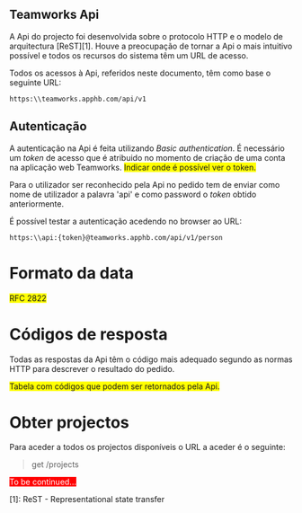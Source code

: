 Teamworks Api 
--

A Api do projecto foi desenvolvida sobre o protocolo HTTP e o modelo de arquitectura [ReST][1]. Houve a preocupação de tornar a Api o mais intuitivo possível e todos os recursos do sistema têm um URL de acesso.

Todos os acessos à Api, referidos neste documento, têm como base o seguinte URL:

````
https:\\teamworks.apphb.com/api/v1
````

Autenticação
--

A autenticação na Api é feita utilizando *Basic authentication*. É necessário um *token* de acesso que é atribuido no momento de criação de uma conta na aplicação web Teamworks. 
<span style="background-color: yellow">Indicar onde é possível ver o token.</span>

Para o utilizador ser reconhecido pela Api no pedido tem de enviar como nome de utilizador a palavra 'api' e como password o *token* obtido anteriormente.

É possível testar a autenticação acedendo no browser ao URL:

````
https:\\api:{token}@teamworks.apphb.com/api/v1/person
````

Formato da data
==

<span style="background-color: yellow">RFC 2822</span>

Códigos de resposta
==

Todas as respostas da Api têm o código mais adequado segundo as normas HTTP para descrever o resultado do pedido.

<span style="background-color: yellow">Tabela com códigos que podem ser retornados pela Api. </span>

Obter projectos
=

Para aceder a todos os projectos disponíveis o URL a aceder é o seguinte:

> get /projects 

<span style="background-color: red; color: white">To be continued...</span>

[1]: ReST - Representational state transfer



